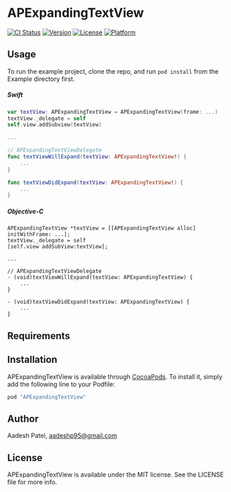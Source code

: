 # APExpandingTextView

[![CI Status](http://img.shields.io/travis/aadesh/APExpandingTextView.svg?style=flat)](https://travis-ci.org/aadesh/APExpandingTextView)
[![Version](https://img.shields.io/cocoapods/v/APExpandingTextView.svg?style=flat)](http://cocoapods.org/pods/APExpandingTextView)
[![License](https://img.shields.io/cocoapods/l/APExpandingTextView.svg?style=flat)](http://cocoapods.org/pods/APExpandingTextView)
[![Platform](https://img.shields.io/cocoapods/p/APExpandingTextView.svg?style=flat)](http://cocoapods.org/pods/APExpandingTextView)

## Usage

To run the example project, clone the repo, and run `pod install` from the Example directory first.

##### Swift

```swift
var textView: APExpandingTextView = APExpandingTextView(frame: ...)
textView._delegate = self
self.view.addSubview(textView)

...

// APExpandingTextViewDelegate
func textViewWillExpand(textView: APExpandingTextView!) {
    ...
}

func textViewDidExpand(textView: APExpandingTextView!) {
    ...
}
```

##### Objective-C
```objc
APExpandingTextView *textView = [[APExpandingTextView alloc] initWithFrame: ...];
textView._delegate = self
[self.view addSubView:textView];

...

// APExpandingTextViewDelegate
- (void)textViewWillExpand(textView: APExpandingTextView) {
    ...
}

- (void)textViewDidExpand(textView: APExpandingTextView) {
    ...
}
```

## Requirements

## Installation

APExpandingTextView is available through [CocoaPods](http://cocoapods.org). To install
it, simply add the following line to your Podfile:

```ruby
pod "APExpandingTextView"
```

## Author

Aadesh Patel, aadeshp95@gmail.com

## License

APExpandingTextView is available under the MIT license. See the LICENSE file for more info.
